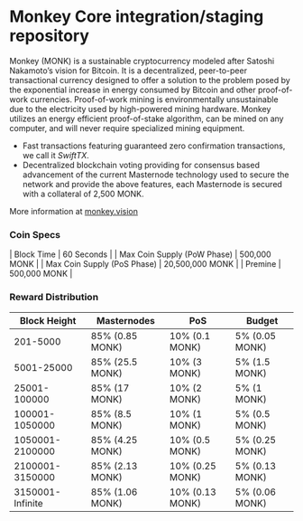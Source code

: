 Monkey Core integration/staging repository
=================================================

Monkey (MONK) is a sustainable cryptocurrency modeled after Satoshi Nakamoto’s vision for Bitcoin. It is a decentralized, peer-to-peer transactional currency designed to offer a solution to the problem posed by the exponential increase in energy consumed by Bitcoin and other proof-of-work currencies. Proof-of-work mining is environmentally unsustainable due to the electricity used by high-powered mining hardware. Monkey utilizes an energy efficient proof-of-stake algorithm, can be mined on any computer, and will never require specialized mining equipment.

- Fast transactions featuring guaranteed zero confirmation transactions, we call it _SwiftTX_.
- Decentralized blockchain voting providing for consensus based advancement of the current Masternode
  technology used to secure the network and provide the above features, each Masternode is secured
  with a collateral of 2,500 MONK.

More information at [monkey.vision](http://www.monkey.vision)

### Coin Specs
| Block Time                  | 60 Seconds      |
| Max Coin Supply (PoW Phase) | 500,000 MONK    |
| Max Coin Supply (PoS Phase) | 20,500,000 MONK |
| Premine                     | 500,000 MONK    |

### Reward Distribution

| **Block Height** | **Masternodes**  | **PoS**          | **Budget**      |
|------------------|------------------|------------------|-----------------|
| 201-5000         | 85% (0.85 MONK)  | 10% (0.1 MONK)   | 5% (0.05 MONK)  |
| 5001-25000       | 85% (25.5 MONK)  | 10% (3 MONK)     | 5% (1.5 MONK)   |
| 25001-100000     | 85% (17 MONK)    | 10% (2 MONK)     | 5% (1 MONK)     |
| 100001-1050000   | 85% (8.5 MONK)   | 10% (1 MONK)     | 5% (0.5 MONK)   |
| 1050001-2100000  | 85% (4.25 MONK)  | 10% (0.5 MONK)   | 5% (0.25 MONK)  |
| 2100001-3150000  | 85% (2.13 MONK)  | 10% (0.25 MONK)  | 5% (0.13 MONK)  |
| 3150001-Infinite | 85% (1.06 MONK)  | 10% (0.13 MONK)  | 5% (0.06 MONK)  |
